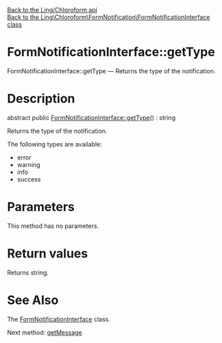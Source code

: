 [Back to the Ling/Chloroform api](https://github.com/lingtalfi/Chloroform/blob/master/doc/api/Ling/Chloroform.md)<br>
[Back to the Ling\Chloroform\FormNotification\FormNotificationInterface class](https://github.com/lingtalfi/Chloroform/blob/master/doc/api/Ling/Chloroform/FormNotification/FormNotificationInterface.md)


FormNotificationInterface::getType
================



FormNotificationInterface::getType — Returns the type of the notification.




Description
================


abstract public [FormNotificationInterface::getType](https://github.com/lingtalfi/Chloroform/blob/master/doc/api/Ling/Chloroform/FormNotification/FormNotificationInterface/getType.md)() : string




Returns the type of the notification.

The following types are available:

- error
- warning
- info
- success




Parameters
================

This method has no parameters.


Return values
================

Returns string.








See Also
================

The [FormNotificationInterface](https://github.com/lingtalfi/Chloroform/blob/master/doc/api/Ling/Chloroform/FormNotification/FormNotificationInterface.md) class.

Next method: [getMessage](https://github.com/lingtalfi/Chloroform/blob/master/doc/api/Ling/Chloroform/FormNotification/FormNotificationInterface/getMessage.md)<br>

